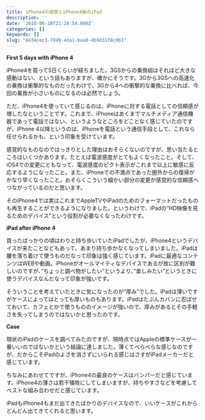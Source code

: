 ```yaml
---
title: iPhone4の感想とiPhone4後のiPad
description: ''
date: '2010-06-28T21:20:54.000Z'
categories: []
keywords: []
slug: "8e34cec3-7049-4da1-baa8-4b9d31f8c061"
---
```

**First 5 days with iPhone 4**

iPhone4を買って5日くらいが経ちました。3GSからの乗換組はそれほど大きな感動はない、という話もありますが、確かにそうです。3Gから3GSへの高速化の乗換は衝撃的なものだったわけで、3Gから4への衝撃的な乗換に比べれば、今回の乗換が小さいものになるのは必然でしょう。

ただ、iPhone4を使っていて感じるのは、iPhoneに対する電話としての信頼感が増したなということです。これまで、iPhoneはあくまでマルチメディア通信機器であって電話ではない、というようなところをどことなく感じていたのですが、iPhone 4以降というのは、iPhoneを電話という通信手段として、これなら任せられるかも、という印象を受けています。

感覚的なものなのではっきりとした理由はおそらくないのですが、思い当たるところはいくつかあります。たとえば電波感度がとてもよくなったこと。そして、iOS4での変更にともなって、電波感度のピクト表示がこれまで以上に敏感に反応するようになったこと。また、iPhoneでの不満点であった圏外からの復帰がかなり早くなったこと。おそらくこういう細かい部分の変更が感覚的な信頼感へつながっているのだと思います。

そのiPhone4では実はこれまでAppleTVやiPadのためのフォーマットだったものも再生することができるようになりました。というわけで、iPadの”HD映像を見るためのデバイス”という役割が必要なくなったわけです。

**iPad after iPhone 4**

買ったばっかりの頃はわりと持ち歩いていたiPadでしたが、iPhone4というデバイスが来たことなどもあって、あまり持ち歩かなくなってしまいました。iPadは腰を落ち着けて使うものだなって印象は強く感じています。iPadに最適なコンテンツはWEBや動画。iPhoneがオールマイティなデバイスであるが故に区別が難しいのですが、”ちょっと調べ物がしたい”というより、”楽しみたい”というときに使うデバイスなんだなって印象が強いです。

そういうことを考えていたときに気になったのが”厚み”でした。iPadは薄いですがケースによってはとっても厚いものもあります。iPadはたぶんカバンに忍ばせておいて、カフェとかで使うもののイメージが強いので、厚みがあるとその手軽さを失ってしまうのではないかと思ったのです。

**Case**

現状のiPadのケースを調べてみたのですが、現時点ではAppleの標準ケースが一番いいのではないかという結論に達しました。薄くてぺらぺらな感じなのですが、だからこそiPadのよさを消さずにいられる感じはさすがiPadメーカーだと感じています。

ちなみにあわせてですが、iPhone4の最良のケースはバンパーだと感じています。iPhone4の薄さは若干犠牲にしてしまいますが、持ちやすさなどを考慮してベストな組み合わせだと感じています。

iPadもiPhone4もまだ出てきたばかりのデバイスなので、いいケースがこれからどんどん出てきてくれると思います。